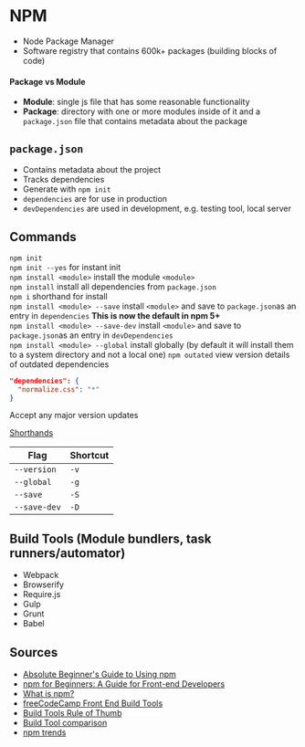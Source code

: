 # NPM

- Node Package Manager
- Software registry that contains 600k+ packages (building blocks of code)

#### Package vs Module

- **Module**: single js file that has some reasonable functionality
- **Package**: directory with one or more modules inside of it and a `package.json` file that contains metadata about the package

## `package.json`

- Contains metadata about the project
- Tracks dependencies
- Generate with `npm init`
- `dependencies` are for use in production
- `devDependencies` are used in development, e.g. testing tool, local server

## Commands

`npm init`  
`npm init --yes` for instant init  
`npm install <module>` install the module `<module>`  
`npm install` install all dependencies from `package.json`  
`npm i` shorthand for install  
`npm install <module> --save` install `<module>` and save to `package.json`as an entry in `dependencies` **This is now the default in npm 5+**  
`npm install <module> --save-dev` install `<module>` and save to `package.json`as an entry in `devDependencies`  
`npm install <module> --global` install globally (by default it will install them to a system directory and not a local one)
`npm outated` view version details of outdated dependencies

```json
"dependencies": {
  "normalize.css": "*"
}
```
Accept any major version updates


[Shorthands](https://docs.npmjs.com/misc/config#shorthands-and-other-cli-niceties)

Flag | Shortcut
---------- | -----------
`--version` | `-v`
`--global` | `-g`
`--save` | `-S`
`--save-dev` | `-D`

## Build Tools (Module bundlers, task runners/automator)

- Webpack
- Browserify
- Require.js
- Gulp
- Grunt
- Babel

## Sources

- [Absolute Beginner's Guide to Using npm](https://nodesource.com/blog/an-absolute-beginners-guide-to-using-npm/)
- [npm for Beginners: A Guide for Front-end Developers](https://www.impressivewebs.com/npm-for-beginners-a-guide-for-front-end-developers/)
- [What is npm?](https://docs.npmjs.com/getting-started/what-is-npm)
- [freeCodeCamp Front End Build Tools](https://medium.freecodecamp.org/making-sense-of-front-end-build-tools-3a1b3a87043b)
- [Build Tools Rule of Thumb](http://dearkumar.com/confusion-on-js-build-tool-babel-browserify-webpack-grunt-and-gulp-when-to-use-them/)
- [Build Tool comparison](https://survivejs.com/webpack/appendices/comparison/)
- [npm trends](http://www.npmtrends.com/)
